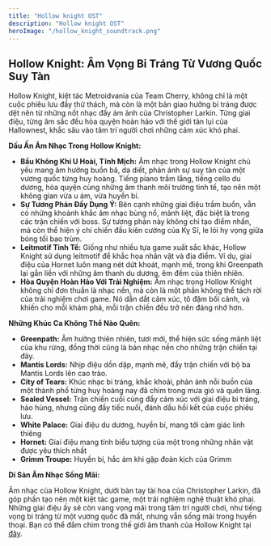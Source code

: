 ```yaml
---
title: "Hollow knight OST"
description: "Hollow knight OST"
heroImage: "/hollow_knight_soundtrack.png"
---
```

## Hollow Knight: Âm Vọng Bi Tráng Từ Vương Quốc Suy Tàn

Hollow Knight, kiệt tác Metroidvania của Team Cherry, không chỉ là một cuộc phiêu lưu đầy thử thách, mà còn là một bản giao hưởng bi tráng được dệt nên từ những nốt nhạc đầy ám ảnh của Christopher Larkin. Từng giai điệu, từng âm sắc đều hòa quyện hoàn hảo với thế giới tàn lụi của Hallownest, khắc sâu vào tâm trí người chơi những cảm xúc khó phai.

**Dấu Ấn Âm Nhạc Trong Hollow Knight:**

*   **Bầu Không Khí U Hoài, Tĩnh Mịch:** Âm nhạc trong Hollow Knight chủ yếu mang âm hưởng buồn bã, da diết, phản ánh sự suy tàn của một vương quốc từng huy hoàng. Tiếng piano trầm lắng, tiếng cello du dương, hòa quyện cùng những âm thanh môi trường tinh tế, tạo nên một không gian vừa u ám, vừa huyền bí.
*   **Sự Tương Phản Đầy Dụng Ý:** Bên cạnh những giai điệu trầm buồn, vẫn có những khoảnh khắc âm nhạc bùng nổ, mãnh liệt, đặc biệt là trong các trận chiến với boss. Sự tương phản này không chỉ tạo điểm nhấn, mà còn thể hiện ý chí chiến đấu kiên cường của Kỵ Sĩ, le lói hy vọng giữa bóng tối bao trùm.
*   **Leitmotif Tinh Tế:** Giống như nhiều tựa game xuất sắc khác, Hollow Knight sử dụng leitmotif để khắc họa nhân vật và địa điểm. Ví dụ, giai điệu của Hornet luôn mang nét dứt khoát, mạnh mẽ, trong khi Greenpath lại gắn liền với những âm thanh du dương, êm đềm của thiên nhiên.
*   **Hòa Quyện Hoàn Hảo Với Trải Nghiệm:** Âm nhạc trong Hollow Knight không chỉ đơn thuần là nhạc nền, mà còn là một phần không thể tách rời của trải nghiệm chơi game. Nó dẫn dắt cảm xúc, tô đậm bối cảnh, và khiến cho mỗi khám phá, mỗi trận chiến đều trở nên đáng nhớ hơn.

**Những Khúc Ca Không Thể Nào Quên:**


*   **Greenpath:** Âm hưởng thiên nhiên, tươi mới, thể hiện sức sống mãnh liệt của khu rừng, đồng thời cũng là bản nhạc nền cho những trận chiến tại đây.
*   **Mantis Lords:** Nhịp điệu dồn dập, mạnh mẽ, đẩy trận chiến với bộ ba Mantis Lords lên cao trào.
*   **City of Tears:** Khúc nhạc bi tráng, khắc khoải, phản ánh nỗi buồn của một thành phố từng huy hoàng nay đã chìm trong mưa gió và quên lãng.
*   **Sealed Vessel:** Trận chiến cuối cùng đầy cảm xúc với giai điệu bi tráng, hào hùng, nhưng cũng đầy tiếc nuối, đánh dấu hồi kết của cuộc phiêu lưu.
*   **White Palace:** Giai điệu du dương, huyền bí, mang tới cảm giác linh thiêng
*   **Hornet:** Giai điệu mang tính biểu tượng của một trong những nhân vật được yêu thích nhất
*   **Grimm Troupe:** Huyền bí, hắc ám khi gặp đoàn kịch của Grimm

**Di Sản Âm Nhạc Sống Mãi:**

Âm nhạc của Hollow Knight, dưới bàn tay tài hoa của Christopher Larkin, đã góp phần tạo nên một kiệt tác game, một trải nghiệm nghệ thuật khó phai. Những giai điệu ấy sẽ còn vang vọng mãi trong tâm trí người chơi, như tiếng vọng bi tráng từ một vương quốc đã mất, nhưng vẫn sống mãi trong huyền thoại. Bạn có thể đắm chìm trong thế giới âm thanh của Hollow Knight tại [đây](https://www.youtube.com/watch?v=0HbnqjGirFg&list=PLiVSF2AAhkqdB9n4_gO-Rxj-Z_lU8s-r4).
